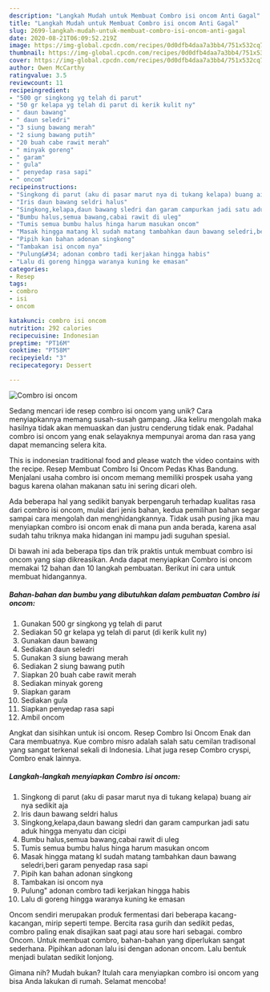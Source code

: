 ```yaml
---
description: "Langkah Mudah untuk Membuat Combro isi oncom Anti Gagal"
title: "Langkah Mudah untuk Membuat Combro isi oncom Anti Gagal"
slug: 2699-langkah-mudah-untuk-membuat-combro-isi-oncom-anti-gagal
date: 2020-08-21T06:09:52.219Z
image: https://img-global.cpcdn.com/recipes/0d0dfb4daa7a3bb4/751x532cq70/combro-isi-oncom-foto-resep-utama.jpg
thumbnail: https://img-global.cpcdn.com/recipes/0d0dfb4daa7a3bb4/751x532cq70/combro-isi-oncom-foto-resep-utama.jpg
cover: https://img-global.cpcdn.com/recipes/0d0dfb4daa7a3bb4/751x532cq70/combro-isi-oncom-foto-resep-utama.jpg
author: Owen McCarthy
ratingvalue: 3.5
reviewcount: 11
recipeingredient:
- "500 gr singkong yg telah di parut"
- "50 gr kelapa yg telah di parut di kerik kulit ny"
- " daun bawang"
- " daun seledri"
- "3 siung bawang merah"
- "2 siung bawang putih"
- "20 buah cabe rawit merah"
- " minyak goreng"
- " garam"
- " gula"
- " penyedap rasa sapi"
- " oncom"
recipeinstructions:
- "Singkong di parut (aku di pasar marut nya di tukang kelapa) buang air nya sedikit aja"
- "Iris daun bawang seldri halus"
- "Singkong,kelapa,daun bawang sledri dan garam campurkan jadi satu aduk hingga menyatu dan cicipi"
- "Bumbu halus,semua bawang,cabai rawit di uleg"
- "Tumis semua bumbu halus hinga harum masukan oncom"
- "Masak hingga matang kl sudah matang tambahkan daun bawang seledri,beri garam penyedap rasa sapi"
- "Pipih kan bahan adonan singkong"
- "Tambakan isi oncom nya"
- "Pulung&#34; adonan combro tadi kerjakan hingga habis"
- "Lalu di goreng hingga waranya kuning ke emasan"
categories:
- Resep
tags:
- combro
- isi
- oncom

katakunci: combro isi oncom 
nutrition: 292 calories
recipecuisine: Indonesian
preptime: "PT16M"
cooktime: "PT58M"
recipeyield: "3"
recipecategory: Dessert

---
```



![Combro isi oncom](https://img-global.cpcdn.com/recipes/0d0dfb4daa7a3bb4/751x532cq70/combro-isi-oncom-foto-resep-utama.jpg)

Sedang mencari ide resep combro isi oncom yang unik? Cara menyiapkannya memang susah-susah gampang. Jika keliru mengolah maka hasilnya tidak akan memuaskan dan justru cenderung tidak enak. Padahal combro isi oncom yang enak selayaknya mempunyai aroma dan rasa yang dapat memancing selera kita.

This is indonesian traditional food and please watch the video contains with the recipe. Resep Membuat Combro Isi Oncom Pedas Khas Bandung. Menjalani usaha combro isi oncom memang memiliki prospek usaha yang bagus karena olahan makanan satu ini sering dicari oleh.

Ada beberapa hal yang sedikit banyak berpengaruh terhadap kualitas rasa dari combro isi oncom, mulai dari jenis bahan, kedua pemilihan bahan segar sampai cara mengolah dan menghidangkannya. Tidak usah pusing jika mau menyiapkan combro isi oncom enak di mana pun anda berada, karena asal sudah tahu triknya maka hidangan ini mampu jadi suguhan spesial.


Di bawah ini ada beberapa tips dan trik praktis untuk membuat combro isi oncom yang siap dikreasikan. Anda dapat menyiapkan Combro isi oncom memakai 12 bahan dan 10 langkah pembuatan. Berikut ini cara untuk membuat hidangannya.

<!--inarticleads1-->

##### Bahan-bahan dan bumbu yang dibutuhkan dalam pembuatan Combro isi oncom:

1. Gunakan 500 gr singkong yg telah di parut
1. Sediakan 50 gr kelapa yg telah di parut (di kerik kulit ny)
1. Gunakan  daun bawang
1. Sediakan  daun seledri
1. Gunakan 3 siung bawang merah
1. Sediakan 2 siung bawang putih
1. Siapkan 20 buah cabe rawit merah
1. Sediakan  minyak goreng
1. Siapkan  garam
1. Sediakan  gula
1. Siapkan  penyedap rasa sapi
1. Ambil  oncom


Angkat dan sisihkan untuk isi oncom. Resep Combro Isi Oncom Enak dan Cara membuatnya. Kue combro misro adalah salah satu cemilan tradisonal yang sangat terkenal sekali di Indonesia. Lihat juga resep Combro cryspi, Combro enak lainnya. 

<!--inarticleads2-->

##### Langkah-langkah menyiapkan Combro isi oncom:

1. Singkong di parut (aku di pasar marut nya di tukang kelapa) buang air nya sedikit aja
1. Iris daun bawang seldri halus
1. Singkong,kelapa,daun bawang sledri dan garam campurkan jadi satu aduk hingga menyatu dan cicipi
1. Bumbu halus,semua bawang,cabai rawit di uleg
1. Tumis semua bumbu halus hinga harum masukan oncom
1. Masak hingga matang kl sudah matang tambahkan daun bawang seledri,beri garam penyedap rasa sapi
1. Pipih kan bahan adonan singkong
1. Tambakan isi oncom nya
1. Pulung&#34; adonan combro tadi kerjakan hingga habis
1. Lalu di goreng hingga waranya kuning ke emasan


Oncom sendiri merupakan produk fermentasi dari beberapa kacang-kacangan, mirip seperti tempe. Bercita rasa gurih dan sedikit pedas, combro paling enak disajikan saat pagi atau sore hari sebagai. combro Oncom. Untuk membuat combro, bahan-bahan yang diperlukan sangat sederhana. Pipihkan adonan lalu isi dengan adonan oncom. Lalu bentuk menjadi bulatan sedikit lonjong. 

Gimana nih? Mudah bukan? Itulah cara menyiapkan combro isi oncom yang bisa Anda lakukan di rumah. Selamat mencoba!

